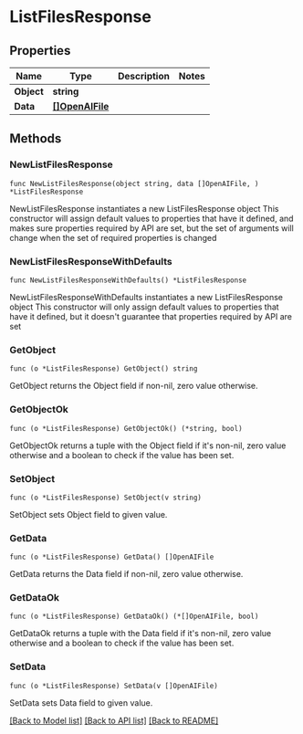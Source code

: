 # ListFilesResponse

## Properties

Name | Type | Description | Notes
------------ | ------------- | ------------- | -------------
**Object** | **string** |  | 
**Data** | [**[]OpenAIFile**](OpenAIFile.md) |  | 

## Methods

### NewListFilesResponse

`func NewListFilesResponse(object string, data []OpenAIFile, ) *ListFilesResponse`

NewListFilesResponse instantiates a new ListFilesResponse object
This constructor will assign default values to properties that have it defined,
and makes sure properties required by API are set, but the set of arguments
will change when the set of required properties is changed

### NewListFilesResponseWithDefaults

`func NewListFilesResponseWithDefaults() *ListFilesResponse`

NewListFilesResponseWithDefaults instantiates a new ListFilesResponse object
This constructor will only assign default values to properties that have it defined,
but it doesn't guarantee that properties required by API are set

### GetObject

`func (o *ListFilesResponse) GetObject() string`

GetObject returns the Object field if non-nil, zero value otherwise.

### GetObjectOk

`func (o *ListFilesResponse) GetObjectOk() (*string, bool)`

GetObjectOk returns a tuple with the Object field if it's non-nil, zero value otherwise
and a boolean to check if the value has been set.

### SetObject

`func (o *ListFilesResponse) SetObject(v string)`

SetObject sets Object field to given value.


### GetData

`func (o *ListFilesResponse) GetData() []OpenAIFile`

GetData returns the Data field if non-nil, zero value otherwise.

### GetDataOk

`func (o *ListFilesResponse) GetDataOk() (*[]OpenAIFile, bool)`

GetDataOk returns a tuple with the Data field if it's non-nil, zero value otherwise
and a boolean to check if the value has been set.

### SetData

`func (o *ListFilesResponse) SetData(v []OpenAIFile)`

SetData sets Data field to given value.



[[Back to Model list]](../README.md#documentation-for-models) [[Back to API list]](../README.md#documentation-for-api-endpoints) [[Back to README]](../README.md)


